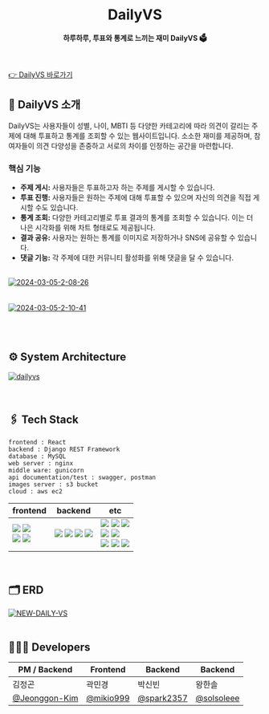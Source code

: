 <div align="center">
  <h1>DailyVS <a href="https://daily-vs.com/" target="_blank"></a></h1>
  <strong>하루하루, 투표와 통계로 느끼는 재미 DailyVS 🗳️</strong>
</div>
<br><br>

[👉 DailyVS 바로가기](https://daily-vs.com/)

## 📝 DailyVS 소개

DailyVS는 사용자들이 성별, 나이, MBTI 등 다양한 카테고리에 따라 의견이 갈리는 주제에 대해 투표하고 통계를 조회할 수 있는 웹사이트입니다. 소소한 재미를 제공하며, 참여자들이 의견 다양성을 존중하고 서로의 차이를 인정하는 공간을 마련합니다.

### 핵심 기능

- **주제 게시:** 사용자들은 투표하고자 하는 주제를 게시할 수 있습니다.
- **투표 진행:** 사용자들은 원하는 주제에 대해 투표할 수 있으며 자신의 의견을 직접 게시할 수도 있습니다.
- **통계 조회:** 다양한 카테고리별로 투표 결과의 통계를 조회할 수 있습니다. 이는 더 나은 시각화를 위해 차트 형태로도 제공됩니다.
- **결과 공유:** 사용자는 원하는 통계를 이미지로 저장하거나 SNS에 공유할 수 있습니다.
- **댓글 기능:** 각 주제에 대한 커뮤니티 활성화를 위해 댓글을 달 수 있습니다.

</br>
<a href="https://ibb.co/t8ZZXLW"><img src="https://i.ibb.co/86zzcYS/2024-03-05-2-08-26.png" alt="2024-03-05-2-08-26" border="0"></a>
</br></br></br>
<a href="https://ibb.co/Msn925j"><img src="https://i.ibb.co/SPNJs71/2024-03-05-2-10-41.png" alt="2024-03-05-2-10-41" border="0"></a>

</br></br>
## ⚙️ System Architecture
<a href="https://ibb.co/KKPb51K"><img src="https://i.ibb.co/Bnpcf1n/dailyvs.png" alt="dailyvs" border="0"></a>
</br></br></br>


## 🖇 Tech Stack
```
frontend : React 
backend : Django REST Framework
database : MySQL
web server : nginx
middle ware: gunicorn
api documentation/test : swagger, postman
images server : s3 bucket 
cloud : aws ec2 
```


| frontend                                                                                                                                                                                                                   | backend                                                                                                                                                                                                                                                                                                                                                                                                                                                                                                                                                                   | etc                                                                                                                                                                                                                                                                                                                                                                                                                                                                                                                                                                                                                                                                                                                                                                                                                                                                                                                                                                                                                                                                                                               |
|----------------------------------------------------------------------------------------------------------------------------------------------------------------------------------------------------------------------------|---------------------------------------------------------------------------------------------------------------------------------------------------------------------------------------------------------------------------------------------------------------------------------------------------------------------------------------------------------------------------------------------------------------------------------------------------------------------------------------------------------------------------------------------------------------------------|-------------------------------------------------------------------------------------------------------------------------------------------------------------------------------------------------------------------------------------------------------------------------------------------------------------------------------------------------------------------------------------------------------------------------------------------------------------------------------------------------------------------------------------------------------------------------------------------------------------------------------------------------------------------------------------------------------------------------------------------------------------------------------------------------------------------------------------------------------------------------------------------------------------------------------------------------------------------------------------------------------------------------------------------------------------------------------------------------------------------|
| <img src="https://img.shields.io/badge/React-92CAFB?style=flat-square&logo=React&logoColor=white"/></a>  <img src="https://img.shields.io/badge/JavaScript-F7DF1E?style=flat-square&logo=JavaScript&logoColor=white"/></a> </br> <img src="https://img.shields.io/badge/styled components-DB7093?style=flat-square&logo=styled-components&logoColor=white"/></a> <img src="https://img.shields.io/badge/Axios-AE68D1?style=flat-square&logo=Axios&logoColor=white"/></a> | <img src="https://img.shields.io/badge/Python-3766AB?style=flat-square&logo=Python&logoColor=white"/></a> <img src="https://img.shields.io/badge/django-092E20?style=flat-square&logo=django&logoColor=white"/></a> <img src="https://img.shields.io/badge/mysql-4479A1?style=flat-square&logo=mysql&logoColor=white"/></a> <img src="https://img.shields.io/badge/Gunicorn-A1DCDA?style=flat-square&logo=Gunicorn&logoColor=white"/></a> | <img src="https://img.shields.io/badge/NGINX-009639?style=flat-square&logo=NGINX&logoColor=white"/> <img src="https://img.shields.io/badge/S3-569A31?style=flat-square&logo=Amazon S3&logoColor=white"/> <img src="https://img.shields.io/badge/EC2-232F3E?style=flat-square&logo=Amazon AWS&logoColor=white"/> </br> <img src="https://img.shields.io/badge/Swagger-85EA2D?style=flat-square&logo=Swagger&logoColor=white"/> <img src="https://img.shields.io/badge/Postman-FF6C37?style=flat-square&logo=Postman&logoColor=white"/> </br> <img src="https://img.shields.io/badge/Ubuntu 20.04-E95420?style=flat-square&logo=Ubuntu&logoColor=white"/> </a> <img src="https://img.shields.io/badge/GitHub-181717?style=flat-square&logo=GitHub&logoColor=white"/> <img src="https://img.shields.io/badge/VSCode-007ACC?style=flat-square&logo=Visual Studio Code&logoColor=white"/> </br>
</br>


## 🗂️ ERD
<a href="https://ibb.co/qWL2MKb"><img src="https://i.ibb.co/8dnQDqF/NEW-DAILY-VS.png" alt="NEW-DAILY-VS" border="0"></a>
</br></br>

## **🧑🏻‍💻 Developers**

| PM / Backend | Frontend | Backend | Backend |
| --- | --- | --- | --- |
| 김정곤 | 곽민경 | 박신빈 | 왕한솔 |
| [@Jeonggon-Kim](https://github.com/Jeonggon-Kim) | [@mikio999](https://github.com/mikio999) | [@spark2357](https://github.com/spark2357) | [@solsoleee](https://github.com/solsoleee) |

</br></br></br>
